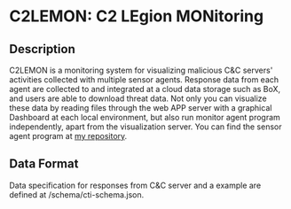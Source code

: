 # C2LEMON: C2 LEgion MONitoring
## Description
C2LEMON is a monitoring system for visualizing malicious C&C servers' activities collected with multiple sensor agents. Response data from each agent are collected to and integrated at a cloud data storage such as BoX, and users are able to download threat data. Not only you can visualize these data by reading files through the web APP server with a graphical Dashboard at each local environment, but also run monitor agent program independently, apart from the visualization server. You can find the sensor agent program at [my repository](https://github.com/horiid/C2sensor).

## Data Format
Data specification for responses from C&C server and a example are defined at /schema/cti-schema.json.